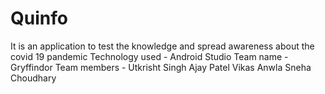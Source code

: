 # Quinfo
It is an application to test the knowledge and spread awareness about the covid 19 pandemic
Technology used - Android Studio
Team name - Gryffindor
Team members - 
Utkrisht Singh
Ajay Patel
Vikas Anwla
Sneha Choudhary
